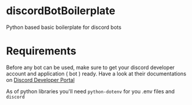 # discordBotBoilerplate
Python based basic boilerplate for discord bots

# Requirements
 Before any bot can be used, make sure to get your discord developer account and application ( bot ) ready.
 Have a look at their documentations on [Discord Developer Portal](https://discord.com/developers/docs/getting-started)
 
 As of python libraries you'll need `python-dotenv` for you .env files and `discord`
